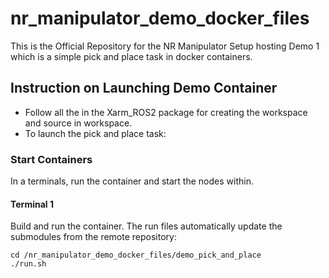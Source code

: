 # nr_manipulator_demo_docker_files


This is the Official Repository for the NR Manipulator Setup hosting Demo 1 which is a simple pick and place task in docker containers.

## Instruction on Launching Demo Container

- Follow all the in the Xarm_ROS2 package for creating the workspace and source in workspace.
- To launch the pick and place task:


### Start Containers

In a terminals, run the container and start the nodes within.

#### Terminal 1

Build and run the container. The run files automatically update the submodules from the remote repository:

```
cd /nr_manipulator_demo_docker_files/demo_pick_and_place
./run.sh
```

